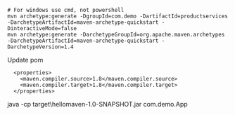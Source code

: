 


```
# For windows use cmd, not powershell
mvn archetype:generate -DgroupId=com.demo -DartifactId=productservices -DarchetypeArtifactId=maven-archetype-quickstart -DinteractiveMode=false
mvn archetype:generate -DarchetypeGroupId=org.apache.maven.archetypes -DarchetypeArtifactId=maven-archetype-quickstart -DarchetypeVersion=1.4
```


Update pom
```
  <properties>
    <maven.compiler.source>1.8</maven.compiler.source>
    <maven.compiler.target>1.8</maven.compiler.target>
  </properties>
```

java -cp target\hellomaven-1.0-SNAPSHOT.jar com.demo.App
